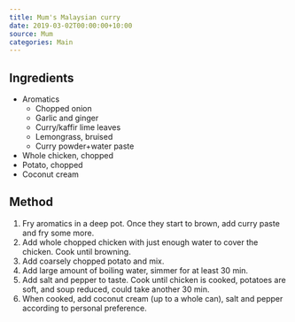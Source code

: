 ```yaml
---
title: Mum's Malaysian curry
date: 2019-03-02T00:00:00+10:00
source: Mum
categories: Main
---
```


## Ingredients
* Aromatics
    * Chopped onion
    * Garlic and ginger
    * Curry/kaffir lime leaves
    * Lemongrass, bruised
    * Curry powder+water paste
* Whole chicken, chopped
* Potato, chopped
* Coconut cream

## Method
1. Fry aromatics in a deep pot. Once they start to brown, add curry paste and fry some more.
2. Add whole chopped chicken with just enough water to cover the chicken. Cook until browning.
3. Add coarsely chopped potato and mix.
4. Add large amount of boiling water, simmer for at least 30 min.
5. Add salt and pepper to taste. Cook until chicken is cooked, potatoes are soft, and soup reduced, could take another 30 min.
6. When cooked, add coconut cream (up to a whole can), salt and pepper according to personal preference.